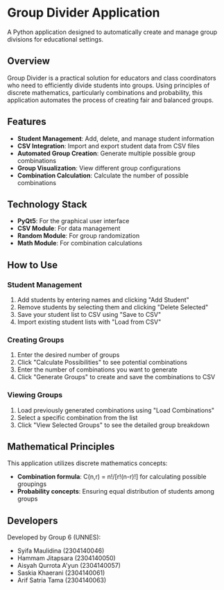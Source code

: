 # Group Divider Application

A Python application designed to automatically create and manage group divisions for educational settings.

## Overview

Group Divider is a practical solution for educators and class coordinators who need to efficiently divide students into groups. Using principles of discrete mathematics, particularly combinations and probability, this application automates the process of creating fair and balanced groups.

## Features

- **Student Management**: Add, delete, and manage student information
- **CSV Integration**: Import and export student data from CSV files
- **Automated Group Creation**: Generate multiple possible group combinations
- **Group Visualization**: View different group configurations
- **Combination Calculation**: Calculate the number of possible combinations

## Technology Stack

- **PyQt5**: For the graphical user interface
- **CSV Module**: For data management
- **Random Module**: For group randomization
- **Math Module**: For combination calculations

## How to Use

### Student Management

1. Add students by entering names and clicking "Add Student"
2. Remove students by selecting them and clicking "Delete Selected"
3. Save your student list to CSV using "Save to CSV"
4. Import existing student lists with "Load from CSV"

### Creating Groups

1. Enter the desired number of groups
2. Click "Calculate Possibilities" to see potential combinations
3. Enter the number of combinations you want to generate
4. Click "Generate Groups" to create and save the combinations to CSV

### Viewing Groups

1. Load previously generated combinations using "Load Combinations"
2. Select a specific combination from the list
3. Click "View Selected Groups" to see the detailed group breakdown

## Mathematical Principles

This application utilizes discrete mathematics concepts:
- **Combination formula**: C(n,r) = n!/[r!(n-r)!] for calculating possible groupings
- **Probability concepts**: Ensuring equal distribution of students among groups

## Developers

Developed by Group 6 (UNNES):
- Syifa Maulidina (2304140046)
- Hammam Jitapsara (2304140050)
- Aisyah Qurrota A'yun (2304140057)
- Saskia Khaerani (2304140061)
- Arif Satria Tama (2304140063)
